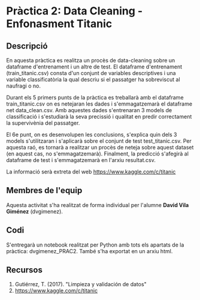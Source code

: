 # Pràctica 2: Data Cleaning - Enfonasment Titanic

## Descripció
En aquesta pràctica es realitza un procès de data-cleaning sobre un dataframe d'entrenament i un altre de test.
El dataframe d'entrenament (train_titanic.csv) consta d'un conjunt de variables descriptives i una variable classificatòria la qual descriu si el passatger ha sobreviscut al naufragi o no.

Durant els 5 primers punts de la pràctica es treballarà amb el dataframe train_titanic.csv on es netejaran les dades i s'emmagatzemarà el dataframe net data_clean.csv. Amb aquestes dades s'entrenaran 3 models de classificació i s'estudiarà la seva precissió i qualitat en predir correctament la supervivènia del passatger.

El 6e punt, on es desenvolupen les conclusions, s'explica quin dels 3 models s'utilitzaran i s'aplicarà sobre el conjunt de test test_titanic.csv. Per aquesta raó, es tornarà a realitzar un procès de neteja sobre aquest dataset (en aquest cas, no s'emmagatzemarà).
Finalment, la predicció s'afegirà al dataframe de test i s'emmagatzemarà en l'arxiu resultat.csv.

La informació serà extreta del web https://www.kaggle.com/c/titanic


## Membres de l'equip
Aquesta activitat s'ha realitzat de forma individual per l'alumne **David Vila Giménez** (dvgimenez).

## Codi
S'entregarà un notebook realitzat per Python amb tots els apartats de la pràctica: dvgimenez_PRAC2. També s'ha exportat en un arxiu html.
  
## Recursos
1. Gutiérrez, T. (2017). "Limpieza y validación de datos"
2. https://www.kaggle.com/c/titanic
